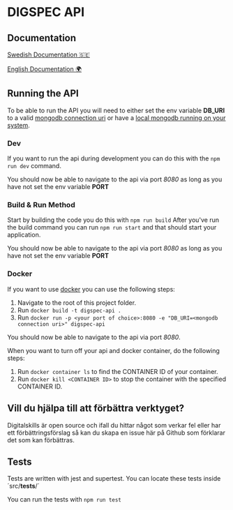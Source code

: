 # DIGSPEC API

## Documentation

[Swedish Documentation 🇸🇪](DOCUMENTATION-SE.md)

[English Documentation 🌍](DOCUMENTATION.md)

## Running the API
To be able to run the API you will need to either set the env variable **DB_URI** to a valid [mongodb connection uri](https://docs.mongodb.com/manual/reference/connection-string/) or have a [local mongodb running on your system](https://docs.mongodb.com/guides/server/install/).

### Dev
If you want to run the api during development you can do this with the `npm run dev` command.

You should now be able to navigate to the api via port *8080* as long as you have not set the env variable **PORT**

### Build & Run Method
Start by building the code you do this with  `npm run build` After you've run the build command you can run `npm run start` and that should start your application.

You should now be able to navigate to the api via port *8080* as long as you have not set the env variable **PORT**

### Docker
If you want  to use [docker](https://docs.docker.com/get-started/) you can use the following steps:
1. Navigate to the root of this project folder.
2. Run `docker build -t digspec-api .`
3. Run `docker run -p <your port of choice>:8080 -e "DB_URI=<mongodb connection uri>" digspec-api`

You should now be able to navigate to the api via port *8080*.

When you want to turn off your api and docker container, do the following steps:
1. Run `docker container ls` to find the CONTAINER ID of your container.
2. Run `docker kill <CONTAINER ID>` to stop the container with the specified CONTAINER ID.

## Vill du hjälpa till att förbättra verktyget?
Digitalskills är open source och ifall du hittar något som verkar fel eller har ett förbättringsförslag så kan du skapa en issue här på Github som förklarar det som kan förbättras.

## Tests
Tests are written with jest and supertest. You can locate these tests inside ´src/__tests__/´

You can run the tests with `npm run test`
